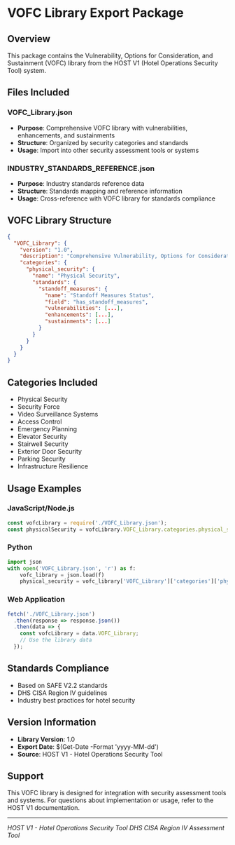 # VOFC Library Export Package

## Overview
This package contains the Vulnerability, Options for Consideration, and Sustainment (VOFC) library from the HOST V1 (Hotel Operations Security Tool) system.

## Files Included

### VOFC_Library.json
- **Purpose**: Comprehensive VOFC library with vulnerabilities, enhancements, and sustainments
- **Structure**: Organized by security categories and standards
- **Usage**: Import into other security assessment tools or systems

### INDUSTRY_STANDARDS_REFERENCE.json
- **Purpose**: Industry standards reference data
- **Structure**: Standards mapping and reference information
- **Usage**: Cross-reference with VOFC library for standards compliance

## VOFC Library Structure

```json
{
  "VOFC_Library": {
    "version": "1.0",
    "description": "Comprehensive Vulnerability, Options for Consideration, and Sustainment library",
    "categories": {
      "physical_security": {
        "name": "Physical Security",
        "standards": {
          "standoff_measures": {
            "name": "Standoff Measures Status",
            "field": "has_standoff_measures",
            "vulnerabilities": [...],
            "enhancements": [...],
            "sustainments": [...]
          }
        }
      }
    }
  }
}
```

## Categories Included
- Physical Security
- Security Force
- Video Surveillance Systems
- Access Control
- Emergency Planning
- Elevator Security
- Stairwell Security
- Exterior Door Security
- Parking Security
- Infrastructure Resilience

## Usage Examples

### JavaScript/Node.js
```javascript
const vofcLibrary = require('./VOFC_Library.json');
const physicalSecurity = vofcLibrary.VOFC_Library.categories.physical_security;
```

### Python
```python
import json
with open('VOFC_Library.json', 'r') as f:
    vofc_library = json.load(f)
    physical_security = vofc_library['VOFC_Library']['categories']['physical_security']
```

### Web Application
```javascript
fetch('./VOFC_Library.json')
  .then(response => response.json())
  .then(data => {
    const vofcLibrary = data.VOFC_Library;
    // Use the library data
  });
```

## Standards Compliance
- Based on SAFE V2.2 standards
- DHS CISA Region IV guidelines
- Industry best practices for hotel security

## Version Information
- **Library Version**: 1.0
- **Export Date**: $(Get-Date -Format 'yyyy-MM-dd')
- **Source**: HOST V1 - Hotel Operations Security Tool

## Support
This VOFC library is designed for integration with security assessment tools and systems. For questions about implementation or usage, refer to the HOST V1 documentation.

---
*HOST V1 - Hotel Operations Security Tool*
*DHS CISA Region IV Assessment Tool*
